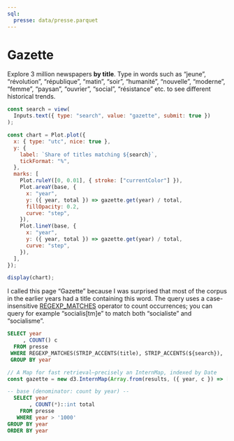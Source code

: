 ```yaml
---
sql:
  presse: data/presse.parquet
---
```


# Gazette

Explore 3 million newspapers **by title**. Type in words such as “jeune”, “révolution”, “république”, “matin”, “soir”, “humanité”, “nouvelle”, “moderne”, “femme”, “paysan”, “ouvrier”, “social”, “résistance” etc. to see different historical trends.

```js
const search = view(
  Inputs.text({ type: "search", value: "gazette", submit: true })
);
```

```js
const chart = Plot.plot({
  x: { type: "utc", nice: true },
  y: {
    label: `Share of titles matching ${search}`,
    tickFormat: "%",
  },
  marks: [
    Plot.ruleY([0, 0.01], { stroke: ["currentColor"] }),
    Plot.areaY(base, {
      x: "year",
      y: ({ year, total }) => gazette.get(year) / total,
      fillOpacity: 0.2,
      curve: "step",
    }),
    Plot.lineY(base, {
      x: "year",
      y: ({ year, total }) => gazette.get(year) / total,
      curve: "step",
    }),
  ],
});

display(chart);
```

I called this page “Gazette” because I was surprised that most of the corpus in the earlier years had a title containing this word. The query uses a case-insensitive [REGEXP_MATCHES](https://duckdb.org/docs/archive/0.9.2/sql/functions/patternmatching) operator to count occurrences; you can query for example “socialis[tm]e” to match both “socialiste” and “socialisme”.

```sql id=results
SELECT year
     , COUNT() c
  FROM presse
 WHERE REGEXP_MATCHES(STRIP_ACCENTS(title), STRIP_ACCENTS(${search}), 'i')
 GROUP BY year
```

```js
// A Map for fast retrieval—precisely an InternMap, indexed by Date
const gazette = new d3.InternMap(Array.from(results, ({ year, c }) => [year, c]));
```

```sql id=base
-- base (denominator: count by year) --
  SELECT year
       , COUNT(*)::int total
    FROM presse
   WHERE year > '1000'
GROUP BY year
ORDER BY year
```
